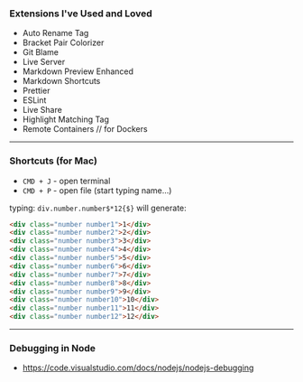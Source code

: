 ### Extensions I've Used and Loved

- Auto Rename Tag
- Bracket Pair Colorizer
- Git Blame
- Live Server
- Markdown Preview Enhanced
- Markdown Shortcuts
- Prettier
- ESLint
- Live Share
- Highlight Matching Tag
- Remote Containers // for Dockers
___

### Shortcuts (for Mac)

- `CMD + J` - open terminal
- `CMD + P` - open file (start typing name...)

typing:
`div.number.number$*12{$}` will generate:
```html
<div class="number number1">1</div>
<div class="number number2">2</div>
<div class="number number3">3</div>
<div class="number number4">4</div>
<div class="number number5">5</div>
<div class="number number6">6</div>
<div class="number number7">7</div>
<div class="number number8">8</div>
<div class="number number9">9</div>
<div class="number number10">10</div>
<div class="number number11">11</div>
<div class="number number12">12</div>
```
___
### Debugging in Node
- https://code.visualstudio.com/docs/nodejs/nodejs-debugging


 

